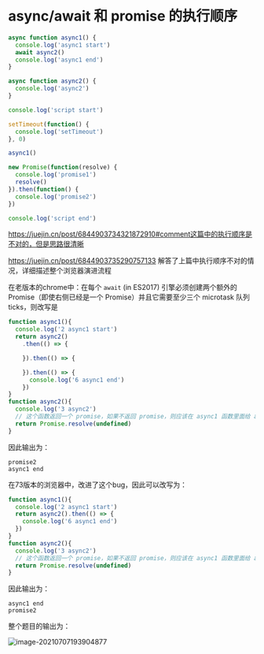 # async/await 和 promise 的执行顺序

```javascript
async function async1() {
  console.log('async1 start')
  await async2()
  console.log('async1 end')
}

async function async2() {
  console.log('async2')
}

console.log('script start')

setTimeout(function() {
  console.log('setTimeout')
}, 0)

async1()

new Promise(function(resolve) {
  console.log('promise1')
  resolve()
}).then(function() {
  console.log('promise2')
})

console.log('script end')
```

https://juejin.cn/post/6844903734321872910#comment这篇中的执行顺序是不对的，但是思路很清晰

https://juejin.cn/post/6844903735290757133 解答了上篇中执行顺序不对的情况，详细描述整个浏览器演进流程

在老版本的chrome中：在每个 `await` (in ES2017) 引擎必须创建两个额外的 Promise（即使右侧已经是一个 Promise）并且它需要至少三个 microtask 队列 ticks，则改写是

```javascript
function async1(){
  console.log('2 async1 start')
  return async2()
    .then(() => {

    }).then(() => {

    }).then(() => {
      console.log('6 async1 end')
    })
}
function async2(){
  console.log('3 async2')
  // 这个函数返回一个 promise，如果不返回 promise，则应该在 async1 函数里面给 async2 函数的执行结果包一层 Promise
  return Promise.resolve(undefined)
}
```

因此输出为：

```
promise2
async1 end
```

在73版本的浏览器中，改进了这个bug，因此可以改写为：

```javascript
function async1(){
  console.log('2 async1 start')
  return async2().then(() => {
    console.log('6 async1 end')
  })
}
function async2(){
  console.log('3 async2')
  // 这个函数返回一个 promise，如果不返回 promise，则应该在 async1 函数里面给 async2 函数的执行结果包一层 Promise
  return Promise.resolve(undefined)
}
```

因此输出为：

```
async1 end
promise2
```

整个题目的输出为：

![image-20210707193904877](assets/image-20210707193904877.png)
